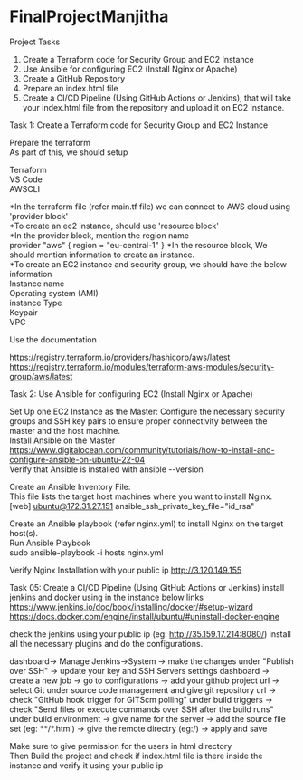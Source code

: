# FinalProjectManjitha
Project Tasks

01. Create a Terraform code for Security Group and EC2 Instance  
02. Use Ansible for configuring EC2 (Install Nginx or Apache)  
03. Create a GitHub Repository   
04. Prepare an index.html file  
05. Create a CI/CD Pipeline (Using GitHub Actions or Jenkins), that will take your index.html file from the repository and upload it on EC2 instance.
  
Task 1: Create a Terraform code for Security Group and EC2 Instance

Prepare the terraform   
As part of this, we should setup

Terraform  
VS Code  
AWSCLI  

*In the terraform file (refer main.tf file) we can connect to AWS cloud using 'provider block'   
*To create an ec2 instance, should use 'resource block'  
*In the provider block, mention the region name  
provider "aws" {
  region = "eu-central-1"
}
*In the resource block, We should mention information to create an instance.  
*To create an EC2 instance and security group, we should have the below information    
Instance name  
Operating system (AMI)  
instance Type  
Keypair  
VPC

Use the documentation

https://registry.terraform.io/providers/hashicorp/aws/latest  
https://registry.terraform.io/modules/terraform-aws-modules/security-group/aws/latest


Task 2: Use Ansible for configuring EC2 (Install Nginx or Apache)  

Set Up one EC2 Instance as the Master:
Configure the necessary security groups and SSH key pairs to ensure proper connectivity between the master and the host machine.   
Install Ansible on the Master  https://www.digitalocean.com/community/tutorials/how-to-install-and-configure-ansible-on-ubuntu-22-04  
Verify that Ansible is installed with ansible --version

Create an Ansible Inventory File:  
This file lists the target host machines where you want to install Nginx.  
[web]
ubuntu@172.31.27.151 ansible_ssh_private_key_file="id_rsa"  

Create an Ansible playbook (refer nginx.yml) to install Nginx on the target host(s).  
Run Ansible Playbook  
sudo ansible-playbook -i hosts nginx.yml

Verify Nginx Installation with your public ip
http://3.120.149.155

Task 05: Create a CI/CD Pipeline (Using GitHub Actions or Jenkins)
install jenkins and docker using in the instance below links  
https://www.jenkins.io/doc/book/installing/docker/#setup-wizard
https://docs.docker.com/engine/install/ubuntu/#uninstall-docker-engine  

check the jenkins using your public ip (eg: http://35.159.17.214:8080/)
install all the necessary plugins and do the configurations.

dashboard-> Manage Jenkins->System -> make the changes under "Publish over SSH" -> update your key and SSH Servers settings
dashboard -> create a new job -> go to configurations -> add your github project url -> select Git under source code management and give git repository url -> check "GitHub hook trigger for GITScm polling" under build triggers -> check "Send files or execute commands over SSH after the build runs" under build environment -> give name for the server -> add the source file set (eg: **/*.html) -> give the remote directry (eg:/) -> apply and save

Make sure to give permission for the users in html directory   
Then Build the project and check if index.html file is there inside the instance and verify it using your public ip


